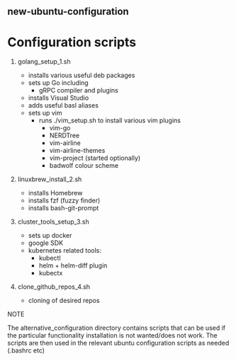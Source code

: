 ## new-ubuntu-configuration

# Configuration scripts

1) golang_setup_1.sh
    * installs various useful deb packages
    * sets up Go including
        * gRPC compiler and plugins
    * installs Visual Studio
    * adds useful basl aliases
    * sets up vim
        * runs ./vim_setup.sh to install various vim plugins
	        * vim-go
	        * NERDTree
	        * vim-airline
	        * vim-airline-themes
	        * vim-project (started optionally)
	        * badwolf colour scheme

2) linuxbrew_install_2.sh
    * installs Homebrew
    * installs fzf (fuzzy finder)
    * installs bash-git-prompt

3) cluster_tools_setup_3.sh
    * sets up docker
    * google SDK
    * kubernetes related tools:
        * kubectl
        * helm + helm-diff plugin
        * kubectx

4) clone_github_repos_4.sh
    * cloning of desired repos

NOTE

The alternative_configuration directory contains scripts that can be used if the particular
functionality installation is not wanted/does not work. The scripts are then used in the
relevant ubuntu configuration scripts as needed (.bashrc etc)

